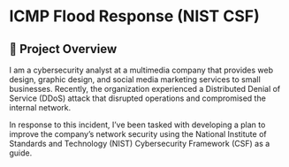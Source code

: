 # ICMP Flood Response (NIST CSF)

## 📘 Project Overview

I am a cybersecurity analyst at a multimedia company that provides web design, graphic design, and social media marketing services to small businesses. Recently, the organization experienced a Distributed Denial of Service (DDoS) attack that disrupted operations and compromised the internal network.

In response to this incident, I’ve been tasked with developing a plan to improve the company’s network security using the National Institute of Standards and Technology (NIST) Cybersecurity Framework (CSF) as a guide.

